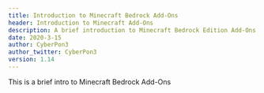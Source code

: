 ```yaml
---
title: Introduction to Minecraft Bedrock Add-Ons
header: Introduction to Minecraft Add-Ons
description: A brief introduction to Minecraft Bedrock Edition Add-Ons
date: 2020-3-15
author: CyberPon3
author_twitter: CyberPon3
version: 1.14
---
```


This is a brief intro to Minecraft Bedrock Add-Ons